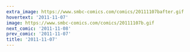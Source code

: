 ```yaml
---
extra_image: https://www.smbc-comics.com/comics/20111107bafter.gif
hovertext: '2011-11-07'
image: https://www.smbc-comics.com/comics/20111107b.gif
next_comic: '2011-11-08'
prev_comic: '2011-11-07'
title: '2011-11-07'
---
```



